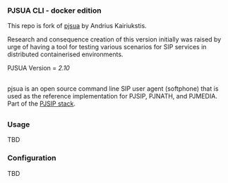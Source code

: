 ### PJSUA CLI - docker edition

This repo is fork of [pjsua](https://github.com/andrius/pjsua) by Andrius Kairiukstis.

Research and consequence creation of this version initially was raised by urge of having a tool for testing various scenarios for SIP services in distributed containerised environments.

PJSUA Version = *2.10*

## 
pjsua is an open source command line SIP user agent (softphone) that is used as the reference implementation for PJSIP, PJNATH, and PJMEDIA.
Part of the [PJSIP stack](http://pjsip.org). 

##
### Usage
TBD

### Configuration
TBD
